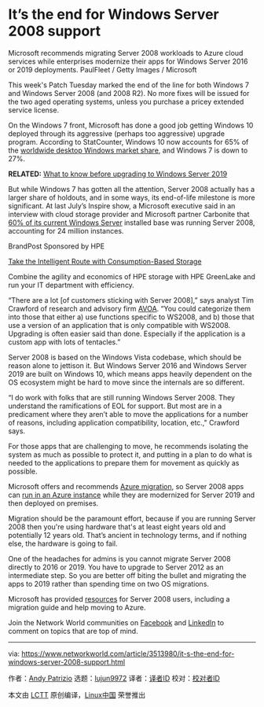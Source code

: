 [#]: collector: (lujun9972)
[#]: translator: ( )
[#]: reviewer: ( )
[#]: publisher: ( )
[#]: url: ( )
[#]: subject: (It’s the end for Windows Server 2008 support)
[#]: via: (https://www.networkworld.com/article/3513980/it-s-the-end-for-windows-server-2008-support.html)
[#]: author: (Andy Patrizio https://www.networkworld.com/author/Andy-Patrizio/)

It’s the end for Windows Server 2008 support
======
Microsoft recommends migrating Server 2008 workloads to Azure cloud services while enterprises modernize their apps for Windows Server 2016 or 2019 deployments.
PaulFleet / Getty Images / Microsoft

This week's Patch Tuesday marked the end of the line for both Windows 7 and Windows Server 2008 (and 2008 R2). No more fixes will be issued for the two aged operating systems, unless you purchase a pricey extended service license.

On the Windows 7 front, Microsoft has done a good job getting Windows 10 deployed through its aggressive (perhaps too aggressive) upgrade program. According to StatCounter, Windows 10 now accounts for 65% of the [worldwide desktop Windows market share][1], and Windows 7 is down to 27%.

**RELATED:** [What to know before upgrading to Windows Server 2019][2]

But while Windows 7 has gotten all the attention, Server 2008 actually has a larger share of holdouts, and in some ways, its end-of-life milestone is more significant. At last July’s Inspire show, a Microsoft executive said in an interview with cloud storage provider and Microsoft partner Carbonite that [60% of its current Windows Server][3] installed base was running Server 2008, accounting for 24 million instances. 

[][4]

BrandPost Sponsored by HPE

[Take the Intelligent Route with Consumption-Based Storage][4]

Combine the agility and economics of HPE storage with HPE GreenLake and run your IT department with efficiency.

“There are a lot [of customers sticking with Server 2008],” says analyst Tim Crawford of research and advisory firm [AVOA][5]. “You could categorize them into those that either a) use functions specific to WS2008, and b) those that use a version of an application that is only compatible with WS2008. Upgrading is often easier said than done. Especially if the application is a custom app with lots of tentacles.”

Server 2008 is based on the Windows Vista codebase, which should be reason alone to jettison it. But Windows Server 2016 and Windows Server 2019 are built on Windows 10, which means apps heavily dependent on the OS ecosystem might be hard to move since the internals are so different.

“I do work with folks that are still running Windows Server 2008. They understand the ramifications of EOL for support. But most are in a predicament where they aren’t able to move the applications for a number of reasons, including application compatibility, location, etc.," Crawford says.

For those apps that are challenging to move, he recommends isolating the system as much as possible to protect it, and putting in a plan to do what is needed to the applications to prepare them for movement as quickly as possible.

Microsoft offers and recommends [Azure migration][6], so Server 2008 apps can [run in an Azure instance][7] while they are modernized for Server 2019 and then deployed on premises.

Migration should be the paramount effort, because if you are running Server 2008 then you're using hardware that's at least eight years old and potentially 12 years old. That’s ancient in technology terms, and if nothing else, the hardware is going to fail.

One of the headaches for admins is you cannot migrate Server 2008 directly to 2016 or 2019. You have to upgrade to Server 2012 as an intermediate step. So you are better off biting the bullet and migrating the apps to 2019 rather than spending time on two OS migrations.

Microsoft has provided [resources][8] for Server 2008 users, including a migration guide and help moving to Azure.

Join the Network World communities on [Facebook][9] and [LinkedIn][10] to comment on topics that are top of mind.

--------------------------------------------------------------------------------

via: https://www.networkworld.com/article/3513980/it-s-the-end-for-windows-server-2008-support.html

作者：[Andy Patrizio][a]
选题：[lujun9972][b]
译者：[译者ID](https://github.com/译者ID)
校对：[校对者ID](https://github.com/校对者ID)

本文由 [LCTT](https://github.com/LCTT/TranslateProject) 原创编译，[Linux中国](https://linux.cn/) 荣誉推出

[a]: https://www.networkworld.com/author/Andy-Patrizio/
[b]: https://github.com/lujun9972
[1]: https://gs.statcounter.com/os-version-market-share/windows/desktop/worldwide#monthly-201807-201908
[2]: https://www.networkworld.com/article/3512020/what-to-know-before-upgrading-from-windows-server-2016-to-server-2019.html
[3]: https://www.carbonite.com/blog/article/2019/07/schuster-azure-migration-and-office-365-top-partner-opportunities
[4]: https://www.networkworld.com/article/3440100/take-the-intelligent-route-with-consumption-based-storage.html?utm_source=IDG&utm_medium=promotions&utm_campaign=HPE21620&utm_content=sidebar ( Take the Intelligent Route with Consumption-Based Storage)
[5]: https://avoa.com/
[6]: https://cloudblogs.microsoft.com/windowsserver/2019/12/17/protect-workloads-still-running-on-windows-server-2008-and-2008-r2/
[7]: https://www.networkworld.com/article/3300165/microsoft-lures-win-server-2008-users-toward-azure.html
[8]: https://www.microsoft.com/en-us/cloud-platform/windows-server-2008
[9]: https://www.facebook.com/NetworkWorld/
[10]: https://www.linkedin.com/company/network-world

